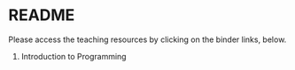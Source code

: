 # README

Please access the teaching resources by clicking on the binder links, below. 

1. Introduction to Programming 
